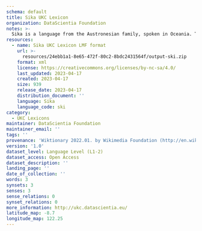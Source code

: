 ```yaml
---
schema: default
title: Sika UKC Lexicon
organization: DataScientia Foundation
notes: >-
  Sika is a language from the Austronesian family, spoken in Oceania. The UKC Lexicon of Sika is represented as a lexico-semantic network. It consists of words, word senses, synsets, as well as sense-level and synset-level relationships.
resources:
  - name: Sika UKC Lexicon LMF format
    url: >-
      resources/24ebb1a1-8e65-472f-80c2-8bdc2431564f/output-ski.zip
    format: xml
    license: https://creativecommons.org/licenses/by-nc-sa/4.0/
    last_updated: 2023-04-17
    created: 2023-04-17
    size: 939
    release_date: 2023-04-17
    distribution_document: ''
    language: Sika
    language_code: ski
category:
  - UKC Lexicons
maintainer: DataScientia Foundation
maintainer_email: ''
tags: ''
provenance: 'Wiktionary 2022.01. by Wikimedia Foundation (http://en.wiktionary.org); Princeton WordNet 2.1 by Princeton University (https://wordnet.princeton.edu)'
version: '1.0'
dataset_level: Language Level (L1-2)
dataset_access: Open Access
dataset_description: ''
landing_page: ''
date_of_collection: ''
words: 3
synsets: 3
senses: 3
sense_relations: 0
synset_relations: 0
more_information: http://ukc.datascientia.eu/
latitude_map: -8.7
longitude_map: 122.25
---
```

